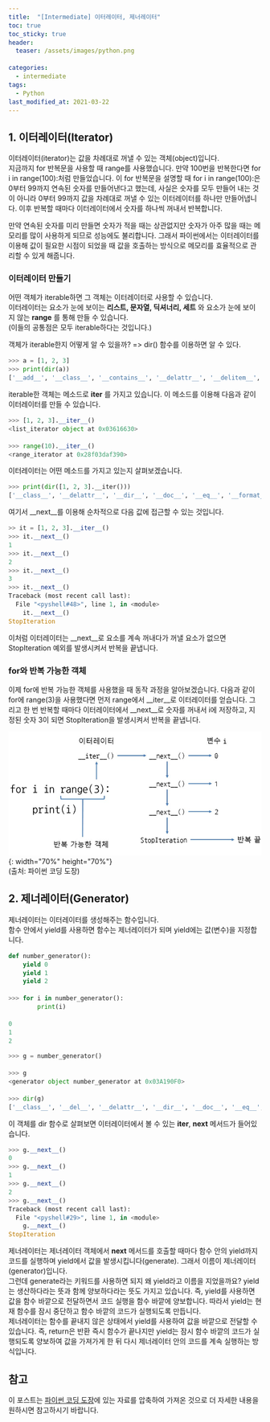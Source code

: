```yaml
---
title:  "[Intermediate] 이터레이터, 제너레이터"
toc: true
toc_sticky: true
header:
  teaser: /assets/images/python.png

categories:
  - intermediate
tags:
  - Python
last_modified_at: 2021-03-22
---
```



## 1. 이터레이터(Iterator)
이터레이터(iterator)는 값을 차례대로 꺼낼 수 있는 객체(object)입니다.  
지금까지 for 반복문을 사용할 때 range를 사용했습니다. 만약 100번을 반복한다면 for i in range(100):처럼 만들었습니다. 이 for 반복문을 설명할 때 for i in range(100):은 0부터 99까지 연속된 숫자를 만들어낸다고 했는데, 사실은 숫자를 모두 만들어 내는 것이 아니라 0부터 99까지 값을 차례대로 꺼낼 수 있는 이터레이터를 하나만 만들어냅니다. 이후 반복할 때마다 이터레이터에서 숫자를 하나씩 꺼내서 반복합니다.  

만약 연속된 숫자를 미리 만들면 숫자가 적을 때는 상관없지만 숫자가 아주 많을 때는 메모리를 많이 사용하게 되므로 성능에도 불리합니다. 그래서 파이썬에서는 이터레이터를 이용해 값이 필요한 시점이 되었을 때 값을 호출하는 방식으로 메모리를 효율적으로 관리할 수 있게 해줍니다.  

### 이터레이터 만들기
어떤 객체가 iterable하면 그 객체는 이터레이터로 사용할 수 있습니다.   
이터레이터는 요소가 눈에 보이는 __리스트, 문자열, 딕셔너리, 세트__ 와 요소가 눈에 보이지 않는 __range__ 를 통해 만들 수 있습니다.  
(이들의 공통점은 모두 iterable하다는 것입니다.)  

객체가 iterable한지 어떻게 알 수 있을까? => dir() 함수를 이용하면 알 수 있다.

```python
>>> a = [1, 2, 3]
>>> print(dir(a))
['__add__', '__class__', '__contains__', '__delattr__', '__delitem__', '__dir__', '__doc__', '__eq__', '__format__', '__ge__', '__getattribute__', '__getitem__', '__gt__', '__hash__', '__iadd__', '__imul__', '__init__', '__init_subclass__', '__iter__', '__le__', '__len__', '__lt__', '__mul__', '__ne__', '__new__', '__reduce__', '__reduce_ex__', '__repr__', '__reversed__', '__rmul__', '__setattr__', '__setitem__', '__sizeof__', '__str__', '__subclasshook__', 'append', 'clear', 'copy', 'count', 'extend', 'index', 'insert', 'pop', 'remove', 'reverse', 'sort']
```
iterable한 객체는 메소드로 __iter__ 를 가지고 있습니다. 이 메소드를 이용해 다음과 같이 이터레이터를 만들 수 있습니다.  

```python
>>> [1, 2, 3].__iter__()
<list_iterator object at 0x03616630>

>>> range(10).__iter__()
<range_iterator at 0x28f03daf390>
```

이터레이터는 어떤 메소드를 가지고 있는지 살펴보겠습니다.  

```python
>>> print(dir([1, 2, 3].__iter()))
['__class__', '__delattr__', '__dir__', '__doc__', '__eq__', '__format__', '__ge__', '__getattribute__', '__gt__', '__hash__', '__init__', '__init_subclass__', '__iter__', '__le__', '__length_hint__', '__lt__', '__ne__', '__new__', '__next__', '__reduce__', '__reduce_ex__', '__repr__', '__setattr__', '__setstate__', '__sizeof__', '__str__', '__subclasshook__']
```  
여기서 __next__를 이용해 순차적으로 다음 값에 접근할 수 있는 것입니다.  

```python
>> it = [1, 2, 3].__iter__()
>>> it.__next__()
1
>>> it.__next__()
2
>>> it.__next__()
3
>>> it.__next__()
Traceback (most recent call last):
  File "<pyshell#48>", line 1, in <module>
    it.__next__()
StopIteration
```  
이처럼 이터레이터는 __next__로 요소를 계속 꺼내다가 꺼낼 요소가 없으면 StopIteration 예외를 발생시켜서 반복을 끝냅니다.  

### for와 반복 가능한 객체

이제 for에 반복 가능한 객체를 사용했을 때 동작 과정을 알아보겠습니다. 다음과 같이 for에 range(3)을 사용했다면 먼저 range에서 __iter__로 이터레이터를 얻습니다. 그리고 한 번 반복할 때마다 이터레이터에서 __next__로 숫자를 꺼내서 i에 저장하고, 지정된 숫자 3이 되면 StopIteration을 발생시켜서 반복을 끝냅니다.  

![](/assets/images/iter.jpg){: width="70%" height="70%"}  
(출처: 파이썬 코딩 도장)  

## 2. 제너레이터(Generator)  
제너레이터는 이터레이터를 생성해주는 함수입니다.  
함수 안에서 yield를 사용하면 함수는 제너레이터가 되며 yield에는 값(변수)을 지정합니다.

```python
def number_generator():
    yield 0
    yield 1
    yield 2
 
>>> for i in number_generator():
        print(i)

0
1
2
```

```python
>>> g = number_generator()

>>> g
<generator object number_generator at 0x03A190F0>

>>> dir(g)
['__class__', '__del__', '__delattr__', '__dir__', '__doc__', '__eq__', '__format__', '__ge__', '__getattribute__', '__gt__', '__hash__', '__init__', '__init_subclass__', '__iter__', '__le__', '__lt__', '__name__', '__ne__', '__new__', '__next__', '__qualname__', '__reduce__', '__reduce_ex__', '__repr__', '__setattr__', '__sizeof__', '__str__', '__subclasshook__', 'close', 'gi_code', 'gi_frame', 'gi_running', 'gi_yieldfrom', 'send', 'throw']
```
이 객체를 dir 함수로 살펴보면 이터레이터에서 볼 수 있는 __iter__, __next__ 메서드가 들어있습니다.

```python
>>> g.__next__()
0
>>> g.__next__()
1
>>> g.__next__()
2
>>> g.__next__()
Traceback (most recent call last):
  File "<pyshell#29>", line 1, in <module>
    g.__next__()
StopIteration
```
제너레이터는 제너레이터 객체에서 __next__ 메서드를 호출할 때마다 함수 안의 yield까지 코드를 실행하며 yield에서 값을 발생시킵니다(generate). 그래서 이름이 제너레이터(generator)입니다.  
그런데 generate라는 키워드를 사용하면 되지 왜 yield라고 이름을 지었을까요? yield는 생산하다라는 뜻과 함께 양보하다라는 뜻도 가지고 있습니다. 즉, yield를 사용하면 값을 함수 바깥으로 전달하면서 코드 실행을 함수 바깥에 양보합니다. 따라서 yield는 현재 함수를 잠시 중단하고 함수 바깥의 코드가 실행되도록 만듭니다.  
제너레이터는 함수를 끝내지 않은 상태에서 yield를 사용하여 값을 바깥으로 전달할 수 있습니다. 즉, return은 반환 즉시 함수가 끝나지만 yield는 잠시 함수 바깥의 코드가 실행되도록 양보하여 값을 가져가게 한 뒤 다시 제너레이터 안의 코드를 계속 실행하는 방식입니다.  

## 참고

이 포스트는 [파이썬 코딩 도장](https://dojang.io/mod/page/view.php?id=2405)에 있는 자료를 압축하여 가져온 것으로 더 자세한 내용을 원하시면 참고하시기 바랍니다.  
